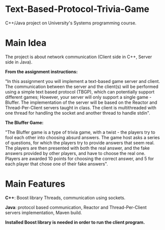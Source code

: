 # Text-Based-Protocol-Trivia-Game
C++/Java project on University's Systems programming course.

# Main Idea
The project is about network communication (Client side in C++, Server side in Java).

**From the assignment instructions:**

"In this assignment you will implement a text-based game server and client. The communication between the
server and the client(s) will be performed using a simple text based protocol (TBGP), which can potentially
support different games; However, your server will only support a single game - Bluffer.
The implementation of the server will be based on the Reactor and Thread-Per-Client servers taught in class.
The client is multithreaded with one thread for handling the socket and another thread to handle stdin".

**The Bluffer Game:** 

"The Bluffer game is a type of trivia game, with a twist - the players try to fool each other into choosing absurd
answers. The game host asks a series of questions, for which the players try to provide answers that seem real.
The players are then presented with both the real answer, and the fake answers provided by other players, and
have to choose the real one.
Players are awarded 10 points for choosing the correct answer, and 5 for each player that chose one of their fake
answers".

# Main Features
**C++**: Boost library Threads, communication using sockets.

**Java**: protocol based communication, Reactor and Thread-Per-Client servers implementation, Maven build.

**Installed Boost library is needed in order to run the client program.**
